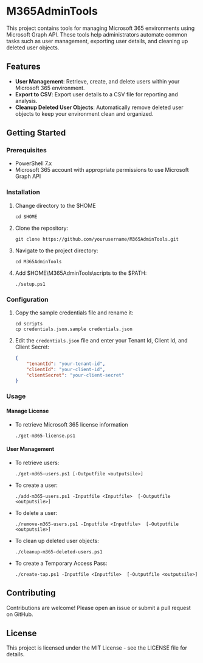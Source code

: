 # M365AdminTools

This project contains tools for managing Microsoft 365 environments using Microsoft Graph API. These tools help administrators automate common tasks such as user management, exporting user details, and cleaning up deleted user objects.

## Features

- **User Management**: Retrieve, create, and delete users within your Microsoft 365 environment.
- **Export to CSV**: Export user details to a CSV file for reporting and analysis.
- **Cleanup Deleted User Objects**: Automatically remove deleted user objects to keep your environment clean and organized.

## Getting Started

### Prerequisites

- PowerShell 7.x
- Microsoft 365 account with appropriate permissions to use Microsoft Graph API

### Installation

1. Change directory to the $HOME

    ```shell
    cd $HOME
    ```

2. Clone the repository:

    ```shell
    git clone https://github.com/yourusername/M365AdminTools.git
    ```

3. Navigate to the project directory:

    ```shell
    cd M365AdminTools
    ```

4. Add $HOME\M365AdminTools\scripts to the $PATH:

    ```shell
    ./setup.ps1
    ```

### Configuration

1. Copy the sample credentials file and rename it:

    ```shell
    cd scripts
    cp credentials.json.sample credentials.json
    ```

2. Edit the `credentials.json` file and enter your Tenant Id, Client Id, and Client Secret:

    ```json
    {
        "tenantId": "your-tenant-id",
        "clientId": "your-client-id",
        "clientSecret": "your-client-secret"
    }
    ```

### Usage


#### Manage License

- To retrieve Microsoft 365 license information

    ```shell
    ./get-m365-license.ps1
    ```

#### User Management

- To retrieve users:

    ```shell
    ./get-m365-users.ps1 [-Outputfile <outputsile>]
    ```

- To create a user:

    ```shell
    ./add-m365-users.ps1 -Inputfile <Inputfile>  [-Outputfile <outputsile>]
    ```

- To delete a user:

    ```shell
    ./remove-m365-users.ps1 -Inputfile <Inputfile>  [-Outputfile <outputsile>]
    ```

- To clean up deleted user objects:

    ```shell
    ./cleanup-m365-deleted-users.ps1
    ```

- To create a Temporary Access Pass:

    ```shell
    ./create-tap.ps1 -Inputfile <Inputfile>  [-Outputfile <outputsile>]
    ```


## Contributing

Contributions are welcome! Please open an issue or submit a pull request on GitHub.

## License

This project is licensed under the MIT License - see the LICENSE file for details.
